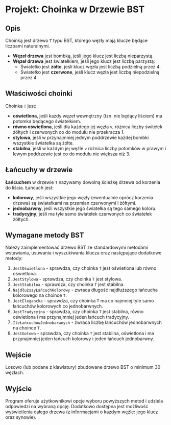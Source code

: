 # Projekt: Choinka w Drzewie BST

## Opis

Choinką jest drzewo `T` typu BST, którego węzły mają klucze będące liczbami naturalnymi.

- **Węzeł drzewa** jest bombką, jeśli jego klucz jest liczbą nieparzystą.
- **Węzeł drzewa** jest światełkiem, jeśli jego klucz jest liczbą parzystą:
  - Światełko jest **żółte**, jeśli klucz węzła jest liczbą podzielną przez 4.
  - Światełko jest **czerwone**, jeśli klucz węzła jest liczbą niepodzielną przez 4.

## Właściwości choinki
Choinka `T` jest:
- **oświetlona**, jeśli każdy węzeł wewnętrzny (tzn. nie będący liściem) ma potomka będącego światełkiem.
- **równo oświetlona**, jeśli dla każdego jej węzła `v`, różnica liczby świtełek żółtych i czerwonych co do modułu nie przekracza 1.
- **stylowa**, jeśli w przynajmniej jednym poddrzewie każdej bombki wszystkie światełka są żółte.
- **stabilna**, jeśli w każdym jej węźle `v` różnica liczby potomków w prawym i lewym poddrzewie jest co do modułu nie większa niż 3.

## Łańcuchy w drzewie
**Łańcuchem** w drzewie `T` nazywamy dowolną ścieżkę drzewa od korzenia do liścia. Łańcuch jest:
- **kolorowy**, jeśli wszystkie jego węzły (ewentualnie oprócz korzenia drzewa) są światełkami na przemian czerwonymi i żółtymi.
- **jednobarwny**, jeśli wszystkie jego światełka są tego samego koloru.
- **tradycyjny**, jeśli ma tyle samo światełek czerwonych co światełek żółtych.

## Wymagane metody BST

Należy zaimplementować drzewo BST ze standardowymi metodami wstawiania, usuwania i wyszukiwania klucza oraz następujące dodatkowe metody:

1. `JestOświetlona` - sprawdza, czy choinka `T` jest oświetlona lub równo oświetlona.
2. `JestStylowa` - sprawdza, czy choinka `T` jest stylowa.
3. `JestStabilna` - sprawdza, czy choinka `T` jest stabilna.
4. `NajdłuższyŁańcuchKolorowy` - zwraca długość najdłuższego łańcucha kolorowego na choince `T`.
5. `JestElegancka` - sprawdza, czy choinka `T` ma co najmniej tyle samo łańcuchów kolorowych co jednobarwnych.
6. `JestTradycyjna` - sprawdza, czy choinka `T` jest stabilna, równo oświetlona i ma przynajmniej jeden łańcuch tradycyjny.
7. `IleŁańcuchówJednobarwnych` - zwraca liczbę łańcuchów jednobarwnych na choince `T`.
8. `JestGotowa` - sprawdza, czy choinka `T` jest stabilna, oświetlona i ma przynajmniej jeden łańcuch kolorowy i jeden łańcuch jednobarwny.

## Wejście

Losowo (lub podane z klawiatury) zbudowane drzewo BST o minimum 30 węzłach.

## Wyjście

Program oferuje użytkownikowi opcje wyboru powyższych metod i udziela odpowiedzi na wybraną opcję. Dodatkowo dostępna jest możliwość wyświetlenia całego drzewa (z informacjami o każdym węźle: jego klucz oraz synowie).




